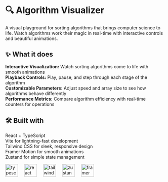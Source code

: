<h1 align="left">🔍 Algorithm Visualizer</h1>

<p align="left">A visual playground for sorting algorithms that brings computer science to life. Watch algorithms work their magic in real-time with interactive controls and beautiful animations.<br><a href="https://algorithm-visualizer-nine-zeta.vercel.app/"></a></p>

<h2 align="left">✨ What it does</h2>

<p align="left"><strong>Interactive Visualization:</strong> Watch sorting algorithms come to life with smooth animations<br><strong>Playback Controls:</strong> Play, pause, and step through each stage of the algorithm<br><strong>Customizable Parameters:</strong> Adjust speed and array size to see how algorithms behave differently<br><strong>Performance Metrics:</strong> Compare algorithm efficiency with real-time counters for operations</p>

<h2 align="left">🛠️ Built with</h2>

<p align="left">React + TypeScript<br>Vite for lightning-fast development<br>Tailwind CSS for sleek, responsive design<br>Framer Motion for smooth animations<br>Zustand for simple state management</p>

<div align="left">
  <img src="https://cdn.jsdelivr.net/gh/devicons/devicon/icons/typescript/typescript-original.svg" height="40" alt="typescript logo"  />
  <img width="12" />
  <img src="https://cdn.jsdelivr.net/gh/devicons/devicon/icons/react/react-original.svg" height="40" alt="react logo"  />
  <img width="12" />
  <img src="https://cdn.simpleicons.org/tailwindcss/06B6D4" height="40" alt="tailwindcss logo"  />
  <img width="12" />
  <img src="https://encrypted-tbn0.gstatic.com/images?q=tbn:ANd9GcRpHj4UwTW4ANSlNjzQOiiOqfDa6kal9RpF0A&s" height="40" alt="zustand logo" />

<img width="12" />
  <img src="https://www.tpisoftware.com/tpu/File/html/202009/20200929151429/images/20200926171128.png" height="40" alt="framer motion logo" />

</div>